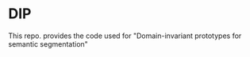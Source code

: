 # DIP
This repo. provides the code used for "Domain-invariant prototypes for semantic segmentation"
